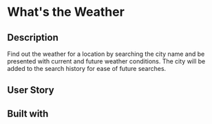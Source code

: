 # What's the Weather

## Description

Find out the weather for a location by searching the city name and be presented with current and future weather conditions. The city will be added to the search history for ease of future searches. 

## User Story

## Built with

